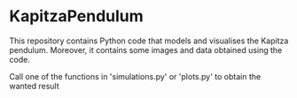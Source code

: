 # KapitzaPendulum
This repository contains Python code that models and visualises the Kapitza pendulum. Moreover, it contains some images and data obtained using the code.


Call one of the functions in 'simulations.py' or 'plots.py' to obtain the wanted result
